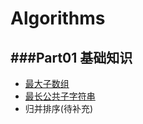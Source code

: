 # Algorithms

###Part01 基础知识
---
- [最大子数组](https://github.com/Max577769190/Algorithms/blob/master/part01/maximum_subarray.cpp)
- [最长公共子字符串](https://github.com/Max577769190/Algorithms/blob/master/part01/longest_common_substring.cpp)
- 归并排序(待补充)
